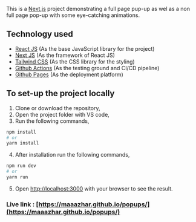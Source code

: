 This is a [Next.js](https://nextjs.org/) project demonstrating a full page pup-up as wel as a non full page pop-up with some eye-catching animations.

## Technology used
- [React JS](https://react.dev/)         (As the base JavaScript library for the project)
- [Next JS](https://nextjs.org/)         (As the framework of React JS)
- [Tailwind CSS](https://tailwindcss.com/)    (As the CSS library for the styling)
- [Github Actions](https://github.com/features/actions)  (As the testing ground and CI/CD pipeline)
- [Github Pages](https://pages.github.com/)    (As the deployment platform)

## To set-up the project locally

1. Clone or download the repository,
2. Open the project folder with VS code,
3. Run the following commands,
```bash
npm install
# or
yarn install
```
4. After installation run the following commands,
```bash
npm run dev
# or
yarn run
```
5. Open [http://localhost:3000](http://localhost:3000) with your browser to see the result.

### Live link : [https://maaazhar.github.io/popups/](https://maaazhar.github.io/popups/)


